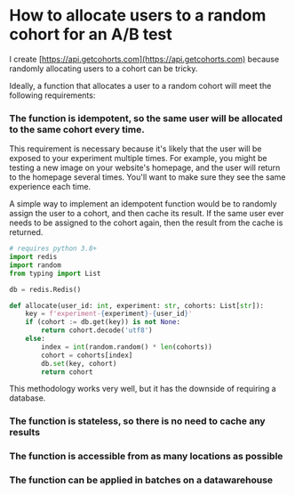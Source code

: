 # How to allocate users to a random cohort for an A/B test

I create [https://api.getcohorts.com](https://api.getcohorts.com) because randomly allocating users to a cohort can be tricky. 

Ideally, a function that allocates a user to a random cohort will meet the following requirements:

### The function is idempotent, so the same user will be allocated to the same cohort every time.

This requirement is necessary because it's likely that the user will be exposed to your experiment multiple times. For example, you might be testing a new image on your website's homepage, and the user will return to the homepage several times. You'll want to make sure they see the same experience each time.

A simple way to implement an idempotent function would be to randomly assign the user to a cohort, and then cache its result. If the same user ever needs to be assigned to the cohort again, then the result from the cache is returned.

```python
# requires python 3.8+
import redis
import random
from typing import List

db = redis.Redis()

def allocate(user_id: int, experiment: str, cohorts: List[str]):
    key = f'experiment-{experiment}-{user_id}'
    if (cohort := db.get(key)) is not None:
        return cohort.decode('utf8')
    else:
        index = int(random.random() * len(cohorts))
        cohort = cohorts[index]
        db.set(key, cohort)
        return cohort
```

This methodology works very well, but it has the downside of requiring a database.

### The function is stateless, so there is no need to cache any results

### The function is accessible from as many locations as possible

### The function can be applied in batches on a datawarehouse

